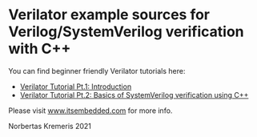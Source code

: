 # Verilator example sources for Verilog/SystemVerilog verification with C++

You can find beginner friendly Verilator tutorials here:

*    [Verilator Tutorial Pt.1: Introduction](https://www.itsembedded.com/dhd/verilator_1/)
*    [Verilator Tutorial Pt.2: Basics of SystemVerilog verification using C++](https://www.itsembedded.com/dhd/verilator_2/)

Please visit www.itsembedded.com for more info.




Norbertas Kremeris 2021

